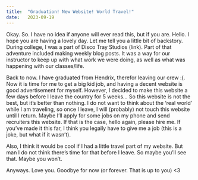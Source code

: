 ```yaml
---
title:  "Graduation! New Website! World Travel!"
date:   2023-09-19
---
```

Okay. So. I have no idea if anyone will ever read this, but if you are. Hello. I hope you are having a lovely day. Let me tell you a little bit of backstory. During college, I was a part of Disco Tray Studios (link).  Part of that adventure included making weekly blog posts. It was a way for our instructor to keep up with what work we were doing, as well as what was happening with our classes/life. 

Back to now. I have graduated from Hendrix, therefor leaving our crew :(. Now it is time for me to get a big kid job, and having a decent website is good advertisement for myself. However, I decided to make this website a few days before I leave the country for 5 weeks… So this website is not the best, but it’s better than nothing. I do not want to think about the ‘real world’ while I am traveling, so once I leave, I will (probably) not touch this website until I return. Maybe I’ll apply for some jobs on my phone and send recruiters this website. If that is the case, hello again, please hire me. If you’ve made it this far, I think you legally have to give me a job (this is a joke, but what if it wasn’t).

Also, I think it would be cool if I had a little travel part of my website. But man I do not think there’s time for that before I leave. So maybe you’ll see that. Maybe you won’t. 

Anyways. Love you. Goodbye for now (or forever. That is up to you) <3 
